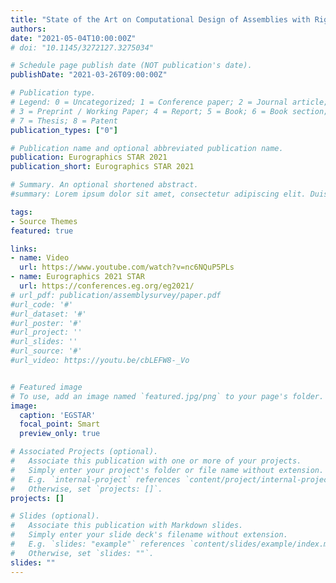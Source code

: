 ```yaml
---
title: "State of the Art on Computational Design of Assemblies with Rigid Parts"
authors:
date: "2021-05-04T10:00:00Z"
# doi: "10.1145/3272127.3275034"

# Schedule page publish date (NOT publication's date).
publishDate: "2021-03-26T09:00:00Z"

# Publication type.
# Legend: 0 = Uncategorized; 1 = Conference paper; 2 = Journal article;
# 3 = Preprint / Working Paper; 4 = Report; 5 = Book; 6 = Book section;
# 7 = Thesis; 8 = Patent
publication_types: ["0"]

# Publication name and optional abbreviated publication name.
publication: Eurographics STAR 2021
publication_short: Eurographics STAR 2021

# Summary. An optional shortened abstract.
#summary: Lorem ipsum dolor sit amet, consectetur adipiscing elit. Duis posuere tellus ac convallis placerat. Proin tincidunt magna sed ex sollicitudin condimentum.

tags:
- Source Themes
featured: true

links:
- name: Video
  url: https://www.youtube.com/watch?v=nc6NQuP5PLs
- name: Eurographics 2021 STAR
  url: https://conferences.eg.org/eg2021/
# url_pdf: publication/assemblysurvey/paper.pdf
#url_code: '#'
#url_dataset: '#'
#url_poster: '#'
#url_project: ''
#url_slides: ''
#url_source: '#'
#url_video: https://youtu.be/cbLEFW8-_Vo


# Featured image
# To use, add an image named `featured.jpg/png` to your page's folder. 
image:
  caption: 'EGSTAR'
  focal_point: Smart
  preview_only: true

# Associated Projects (optional).
#   Associate this publication with one or more of your projects.
#   Simply enter your project's folder or file name without extension.
#   E.g. `internal-project` references `content/project/internal-project/index.md`.
#   Otherwise, set `projects: []`.
projects: []

# Slides (optional).
#   Associate this publication with Markdown slides.
#   Simply enter your slide deck's filename without extension.
#   E.g. `slides: "example"` references `content/slides/example/index.md`.
#   Otherwise, set `slides: ""`.
slides: ""
---
```


